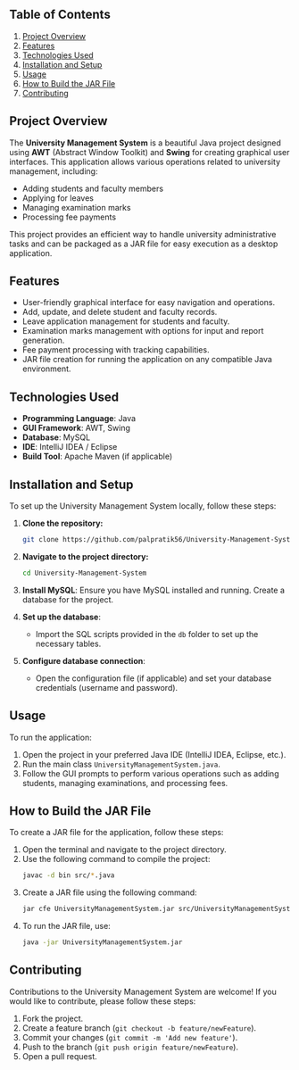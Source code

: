 ## Table of Contents
1. [Project Overview](#project-overview)
2. [Features](#features)
3. [Technologies Used](#technologies-used)
4. [Installation and Setup](#installation-and-setup)
5. [Usage](#usage)
6. [How to Build the JAR File](#how-to-build-the-jar-file)
7. [Contributing](#contributing)

## Project Overview

The **University Management System** is a beautiful Java project designed using **AWT** (Abstract Window Toolkit) and **Swing** for creating graphical user interfaces. This application allows various operations related to university management, including:

- Adding students and faculty members
- Applying for leaves
- Managing examination marks
- Processing fee payments

This project provides an efficient way to handle university administrative tasks and can be packaged as a JAR file for easy execution as a desktop application.

## Features

- User-friendly graphical interface for easy navigation and operations.
- Add, update, and delete student and faculty records.
- Leave application management for students and faculty.
- Examination marks management with options for input and report generation.
- Fee payment processing with tracking capabilities.
- JAR file creation for running the application on any compatible Java environment.

## Technologies Used

- **Programming Language**: Java
- **GUI Framework**: AWT, Swing
- **Database**: MySQL
- **IDE**: IntelliJ IDEA / Eclipse
- **Build Tool**: Apache Maven (if applicable)

## Installation and Setup

To set up the University Management System locally, follow these steps:

1. **Clone the repository:**
    ```bash
    git clone https://github.com/palpratik56/University-Management-System.git
    ```

2. **Navigate to the project directory:**
    ```bash
    cd University-Management-System
    ```

3. **Install MySQL**: Ensure you have MySQL installed and running. Create a database for the project.

4. **Set up the database**: 
   - Import the SQL scripts provided in the `db` folder to set up the necessary tables.

5. **Configure database connection**: 
   - Open the configuration file (if applicable) and set your database credentials (username and password).

## Usage

To run the application:

1. Open the project in your preferred Java IDE (IntelliJ IDEA, Eclipse, etc.).
2. Run the main class `UniversityManagementSystem.java`.
3. Follow the GUI prompts to perform various operations such as adding students, managing examinations, and processing fees.

## How to Build the JAR File

To create a JAR file for the application, follow these steps:

1. Open the terminal and navigate to the project directory.
2. Use the following command to compile the project:
    ```bash
    javac -d bin src/*.java
    ```
3. Create a JAR file using the following command:
    ```bash
    jar cfe UniversityManagementSystem.jar src/UniversityManagementSystem.class -C bin .
    ```
4. To run the JAR file, use:
    ```bash
    java -jar UniversityManagementSystem.jar
    ```

## Contributing

Contributions to the University Management System are welcome! If you would like to contribute, please follow these steps:

1. Fork the project.
2. Create a feature branch (`git checkout -b feature/newFeature`).
3. Commit your changes (`git commit -m 'Add new feature'`).
4. Push to the branch (`git push origin feature/newFeature`).
5. Open a pull request.

